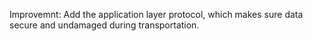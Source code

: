 Improvemnt:
Add the application layer protocol, which makes sure data secure and
undamaged during transportation.
